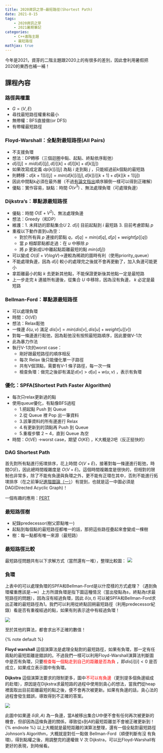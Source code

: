 ```yaml
---
title: 2020資訊之芽—最短路徑(Shortest Path)
date: 2021-8-15
tags: 
    - 2020資訊之芽
    - 2021暑期筆記
categories:
    - C++進階主題
    - 最短路徑
mathjax: true
---
```


今年是2021，資芽的二階主題跟2020上的有很多的差別，因此會利用暑假把2020的東西也補一補！
## 課程內容

### 路徑與權重
* $G=(V,E)$
* 尋找最短路徑權重和最小
* 無帶權：BFS直接做(or DFS)
* 有帶權最短路徑
<!-- more -->

### Floyd-Warshall：全點對最短路徑(All Pairs)
- 不支援負環
- 想法：DP轉移（三個迴圈中點、起點、終點依序鬆弛）
-  $d[i][j] = mid(d[i][j],d[i][k]+d[I][k]+d[k][j])$
- 如果改寫成定義 $dp[k][i][j]$ 為點 $i$ 走到點 $j$ ，只能經過前k個點的最短路
- 則轉移：$d[k+1][i][j] = min(d[k][i][j], d[k][i][k+1]+d[k][k+1][j])$
- 因此中間點k必須在最外層（不過[有論文指出](https://arxiv.org/pdf/1904.01210.pdf)順序顛倒一樣可以得到正確解）
- 優點：實作容易，缺點：時間 $O(v^3)$ 、無法處理負環（可處理負邊）

### Dijkstra’s：單點源最短路徑
- 優點：時間 $O(E+V^2)$、無法處理負邊
- 想法：Greedy（和DP）
- 維護：1. 未拜訪的節點集合$U$ 2. $d[i]$ 目前起點到 $i$ 最短路 3. 目前考慮節點 $p$
- 重複以下動作直到u為空：
    - 對於所有與 $p$ 連接的節點 $q$，$d[q] = min(d[q],d[p]+weight[p][q])$
    - 當 $p$ 相鄰節點都走過：在 $u$ 中移除 $p$
    - 將 $p$ 更新成U中離起點距離最短的點 $min(d[j])$
- 可以變成 $O((E+V)logV)$->邊較為稀疏的圖時有利（使用priority_queue）
- 不能處理負邊，因為 $d[i]$ 較小的處理完之後就不會再更動了，加入負邊可能更小
- 拿距離最小的點 $k$ 去更新其他點，不能保證更新後其他點一定是最短路
- 上一步走完 $k$ 連接所有邊後，從集合 $U$ 中移除，因為沒有負邊， $k$ 必定是最短路


### Bellman-Ford：單點源最短路徑
- 可以處理負環
- 時間：$O(VE)$
- 想法：Relax鬆弛
- 一條邊 $\delta(u,v)$ 滿足 $dis[v] = min(dis[v],dis[u]+weight[u][v])$
- 對每一條邊進行鬆弛，因為鬆弛沒有按照最短路順序，因此要做V-1次
- 此為暴力作法
- 執行V-1次的worst case：
    - 剛好跟最短路徑的順序相反
    - 每次 Relax 後只能優化單一子路徑
    - 共有V個頂點，需要有V-1 條子路徑，每一次一條
    - 檢查負環：做完之後卻有滿足$d[v] > d[u]+w(u,v)$ ，表示有負環

### 優化：SPFA(Shortest Path Faster Algorithm)
- 每次只relax更新過的點
- 使用queue優化，有點像BFS過程
    - 1.把起點 Push 到 Queue
    - 2.從 Queue 裡 Pop 出一筆資料
    - 3.該筆資料的所有邊進行 Relax
    - 4.有更新到的頂點再 Push 到 Queue
    - 5.重複步驟 2 ~ 4，直到 Queue 為空
- 時間：$O(VE)$ ->worst case，期望 $O(KE)$ ，K大概是2吧（反正挺快的） 

### DAG Shortest Path
首先對所有點進行拓墣排序，花上時間 $O(V+E)$，接著對每一條邊進行鬆弛，時間$O(E)$，因此總時間複雜度是 $O(V+E)$。這個時間複雜度是很快的，但相對的限制也非常多，除了不能有負邊與負環之外，更不能有正環在其中，否則不能進行拓墣排序（在之前筆記[進階圖論（一）](/OYm7TyO2RquZwdUFLx8PFQ)）有提到，也就是這一中圖必須是DAG(Directed Acyclic Graph)！

一個有趣的應用：[PERT](https://zh.wikipedia.org/wiki/%E8%A8%88%E7%95%AB%E8%A9%95%E6%A0%B8%E8%A1%93)

### 最短路徑樹
- 紀錄predecessor(樹父節點唯一)
- 起點到每個點的最短路徑都唯一的話，那把這些路徑疊起來會變成一棵樹
- 樹：每一點都有唯一來源（最短路）

### 最短路徑比較
最短路徑問題共有以下求解方式（當然還有一堆），整理比較圖：
![](https://i.imgur.com/uUUmhcL.jpg)

### 負環
上表中的可以處理負環的SPFA和Bellman-Ford是以什麼樣的方式處理？（遇到負環權重應該是$-\infty$）上方所謂負環是指下圖這種情況（當出發點為s，終點為t求最短路徑的問題），因為沒有經過負環，因此 $\delta(s,t)$ 可以被SPFA和Bellman-Ford求出正確的最短路徑為1。我們可以利用從終點回朔最短路徑（利用predecessor紀錄）看是否有重複經過的點，如果有則表示途中有經過負環！

![](https://i.imgur.com/MJnJXUp.png)

至於其他的算法，都會求出不正確的數值！

{% note default %}

**Floyd warshall**
這個演算法是處理全點對的最短路徑，如果有負環，那一定有任兩點的最短距離是錯誤的。不過我們一樣可以利用Floyd-Warshall演算法判斷圖中是否有負環，只要<font color="#f00">檢查每一個點走到自己的距離是否為負</font> ，即$dis[i][i]<0$ 是否成立，如果成立表示圖中有負環。
<br>

**Dijkstra**
這個演算法要求的限制更多，圖中<font color="#f00">不可以有負邊</font>（更別提多個負邊組成的赴環），原因是在Dijkstra求最短路的過程中使用到貪心的想法，當我們從heap裡面取出目前距離最短的點之後，便不會再次被更新。如果有負邊的話，貪心法的過程會發生錯誤，導致得到不正確的答案。

![](https://i.imgur.com/Gkg2mex.jpg)

此圖中如果邊 $\delta(B,A)$ 為一負邊，當A被移出集合U中便不會有任何再次被更新的機會，但卻因為這條負邊的關係，導致從$s$到$A$的最短距離並不會被正確更新到！
{% endnote %}
以上大概就是最短距離的演算法整理，還有一個全點對最短路徑Johnson’s Algorithm，大概就是對任一點做 Bellman-Ford（順便判斷有沒 有負環)，得到點權之後，用調整完的邊權做 V 次 Dijkstra，可以比Floyd-Warshall有更好的表現，到時候看。
